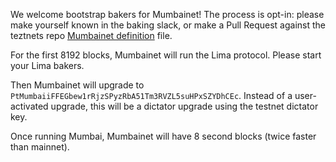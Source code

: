 We welcome bootstrap bakers for Mumbainet! The process is opt-in: please make yourself known in the baking slack, or make a Pull Request against the teztnets repo [Mumbainet definition](https://github.com/oxheadalpha/teztnets/blob/main/mumbainet/values.yaml) file.

For the first 8192 blocks, Mumbainet will run the Lima protocol. Please start your Lima bakers.

Then Mumbainet will upgrade to `PtMumbaiiFFEGbew1rRjzSPyzRbA51Tm3RVZL5suHPxSZYDhCEc`. Instead of a user-activated upgrade, this will be a dictator upgrade using the testnet dictator key.

Once running Mumbai, Mumbainet will have 8 second blocks (twice faster than mainnet).
